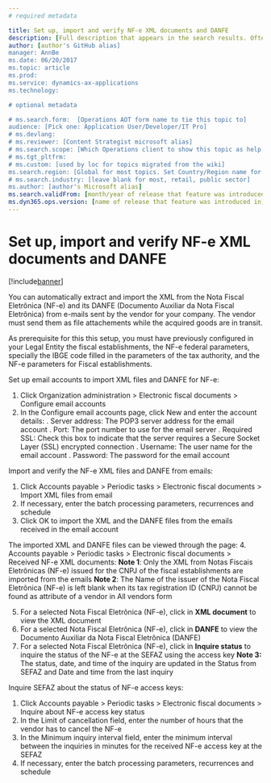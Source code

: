 ```yaml
---
# required metadata

title: Set up, import and verify NF-e XML documents and DANFE
description: [Full description that appears in the search results. Often the first paragraph of your topic.]
author: [author's GitHub alias]
manager: AnnBe
ms.date: 06/20/2017
ms.topic: article
ms.prod: 
ms.service: dynamics-ax-applications
ms.technology: 

# optional metadata

# ms.search.form:  [Operations AOT form name to tie this topic to]
audience: [Pick one: Application User/Developer/IT Pro]
# ms.devlang: 
# ms.reviewer: [Content Strategist microsoft alias]
# ms.search.scope: [Which Operations client to show this topic as help for, to be set by content strategist, see list here: https://microsoft.sharepoint.com/teams/DynDoc/_layouts/15/WopiFrame.aspx?sourcedoc={23419e1c-eb64-42e9-aa9b-79875b428718}&action=edit&wd=target%28Core%20Dynamics%20AX%20CP%20requirements%2Eone%7C4CC185C0%2DEFAA%2D42CD%2D94B9%2D8F2A45E7F61A%2FVersions%20list%20for%20docs%20topics%7CC14BE630%2D5151%2D49D6%2D8305%2D554B5084593C%2F%29]
# ms.tgt_pltfrm: 
# ms.custom: [used by loc for topics migrated from the wiki]
ms.search.region: [Global for most topics. Set Country/Region name for localizations]
# ms.search.industry: [leave blank for most, retail, public sector]
ms.author: [author's Microsoft alias]
ms.search.validFrom: [month/year of release that feature was introduced in, in format yyyy-mm-dd]
ms.dyn365.ops.version: [name of release that feature was introduced in, see list here: https://microsoft.sharepoint.com/teams/DynDoc/_layouts/15/WopiFrame.aspx?sourcedoc={23419e1c-eb64-42e9-aa9b-79875b428718}&action=edit&wd=target%28Core%20Dynamics%20AX%20CP%20requirements%2Eone%7C4CC185C0%2DEFAA%2D42CD%2D94B9%2D8F2A45E7F61A%2FVersions%20list%20for%20docs%20topics%7CC14BE630%2D5151%2D49D6%2D8305%2D554B5084593C%2F%29]
---
```


# Set up, import and verify NF-e XML documents and DANFE

[!include[banner](../includes/banner.md)]

You can automatically extract and import the XML from the Nota Fiscal Eletrônica (NF-e) and its DANFE (Documento Auxiliar da Nota Fiscal Eletrônica) from e-mails sent by the vendor for your company. The vendor must send them as file attachements while the acquired goods are in transit.

As prerequisite for this this setup, you must have previously configured in your Legal Entity the fiscal establishments, the NF-e federal parameters, specially the IBGE code filled in the parameters of the tax authority, and the NF-e parameters for Fiscal establishments.

Set up email accounts to import XML files and DANFE for NF-e:
1. Click Organization administration > Electronic fiscal documents > Configure email accounts
2. In the Configure email accounts page, click New and enter the account details:
. Server address: The POP3 server address for the email account
. Port: The port number to use for the email server
. Required SSL: Check this box to indicate that the server requires a Secure Socket Layer (SSL) encrypted connection
. Username: The user name for the email account
. Password: The password for the email account

Import and verify the NF-e XML files and DANFE from emails:
1. Click Accounts payable > Periodic tasks > Electronic fiscal documents > Import XML files from email
2. If necessary, enter the batch processing parameters, recurrences and schedule
3. Click OK to import the XML and the DANFE files from the emails received in the email account

The imported XML and DANFE files can be viewed through the page:
4. Accounts payable > Periodic tasks > Electronic fiscal documents > Received NF-e XML documents:
**Note 1**: Only the XML from Notas Fiscais Eletrônicas (NF-e) issued for the CNPJ of the fiscal establishments are imported from the emails
**Note 2**: The Name of the issuer of the Nota Fiscal Eletrônica (NF-e) is left blank when its tax registration ID (CNPJ) cannot be found as attribute of a vendor in All vendors form

5. For a selected Nota Fiscal Eletrônica (NF-e), click in **XML document** to view the XML document
6. For a selected Nota Fiscal Eletrônica (NF-e), click in **DANFE** to view the Documento Auxiliar da Nota Fiscal Eletrônica (DANFE)
7. For a selected Nota Fiscal Eletrônica (NF-e), click in **Inquire status** to inquire the status of the NF-e at the SEFAZ using the access key
**Note 3:** The status, date, and time of the inquiry are updated in the Status from SEFAZ and Date and time from the last inquiry

Inquire SEFAZ about the status of NF-e access keys:
1. Click Accounts payable > Periodic tasks > Electronic fiscal documents > Inquire about NF-e access key status
2. In the Limit of cancellation field, enter the number of hours that the vendor has to cancel the NF-e
3. In the Minimum inquiry interval field, enter the minimum interval between the inquiries in minutes for the received NF-e access key at the SEFAZ
4. If necessary, enter the batch processing parameters, recurrences and schedule




